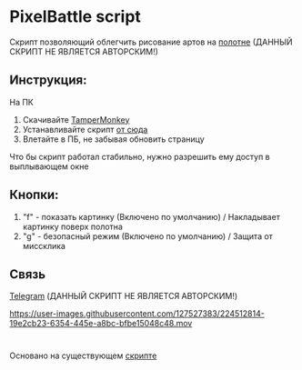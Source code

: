 # PixelBattle script
Скрипт позволяющий облегчить рисование артов на [полотне](https://twitch.tv/place) (ДАННЫЙ СКРИПТ НЕ ЯВЛЯЕТСЯ АВТОРСКИМ!)

## Инструкция:

На ПК

1. Скачивайте <a href="https://chrome.google.com/webstore/detail/tampermonkey/dhdgffkkebhmkfjojejmpbldmpobfkfo?hl=ru" target="_blank">TamperMonkey</a>
2. Устанавливайте скрипт <a href="https://greasyfork.org/ru/scripts/461654-pixelbbatle" target="_blank">от сюда</a>
3. Влетайте в ПБ, не забывая обновить страницу</h4>

Что бы скрипт работал стабильно, нужно разрешить ему доступ в выплывающем окне

## Кнопки:
1. "f" - показать картинку (Включено по умолчанию) / Накладывает картинку поверх полотна
2. "g" - безопасный режим (Включено по умолчанию) / Защита от миссклика

## Связь
[Telegram](https://t.me/cheykovsky) 
(ДАННЫЙ СКРИПТ НЕ ЯВЛЯЕТСЯ АВТОРСКИМ!)

https://user-images.githubusercontent.com/127527383/224512814-19e2cb23-6354-445e-a8bc-bfbe15048c48.mov

# 
Основано на существующем [скрипте](https://github.com/Oxonomy-pixel/UaPixelBattle)
